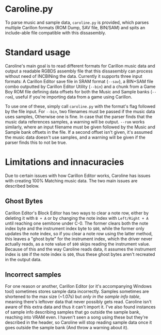 # Caroline.py
To parse music and sample data, `caroline.py` is provided, which parses multiple Carillon formats (ROM Dump, SAV file, BIN/SAM) and spits an include-able file compatible with this dissasembly.

# Standard usage
Caroline's main goal is to read different formats for Carillon music data and output a readable RGBDS assembly file that this dissasembly can process without need of INCBINing the data. Currently it supports three input formats: A Carillon Editor save file in SRAM format (`--sav`), a BIN+SAM file combo outputted by Carillon Editor Utility (`--bin`) and a chunk from a Game Boy ROM file defining data offsets for both the Music and Sample banks (`--rom`), useful if you're importing data from a game using Carillon.

To use one of these, simply call `caroline.py` with the format's flag followed by the file input. For `--bin`, two filenames must be passed if the music data uses samples, Otherwise one is fine. In case that the parser finds that the music data references samples, a warning will be output. `--rom` works similarly, where an input filename must be given followed by the Music and Sample bank offsets in the file. If a second offset isn't given, it's assumed the music data doesn't use samples, and a warning will be given if the parser finds this to not be true.

# Limitations and innacuracies
Due to certain issues with how Carillon Editor works, Caroline has issues with creating 100% Matching music data. The two main issues are described below.

## Ghost Bytes
Carillon Editor's Block Editor has two ways to clear a note row, either by deleting it with `B + A` or by changing the note index with `Left/Right + A` until reaching one semitone under C-0. The former clears both the note index byte and the instrument index byte to `$00`, while the former only updates the note index, so if you clear a note row using the latter method, this leaves a "ghost byte" for the instrument index, which the driver never actually reads, as a note value of `$00` skips reading the instrument value. Because of this and the way Caroline reads data, it assumes the instrument index is `$00` if the note index is `$00`, thus these ghost bytes aren't recreated in the output data.

## Incorrect samples
For one reason or another, Carillon Editor (or it's accompanying Windows tool) sometimes stores sample data incorrectly. Samples sometimes are shortened to the max size (~1.07s) but *only in the sample info table*, meaning there's leftover data that never possibly gets read. Caroline isn't aware of this extra data and thus it can't import it. 
I've also found instances of sample info describing samples that go outside the sample bank, reaching into VRAM even. I haven't seen a song using these but they're described in the header, so Caroline will stop reading sample data once it goes outside the sample bank (And throw a warning about it).